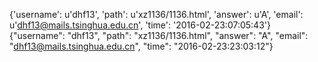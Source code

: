 {'username': u'dhf13', 'path': u'xz1136/1136.html', 'answer': u'A', 'email': u'dhf13@mails.tsinghua.edu.cn', 'time': '2016-02-23:07:05:43'}
{"username": "dhf13", "path": "xz1136/1136.html", "answer": "A", "email": "dhf13@mails.tsinghua.edu.cn", "time": "2016-02-23:23:03:12"}
